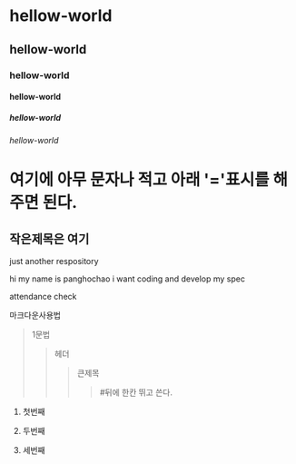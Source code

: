 # hellow-world
## hellow-world

###  hellow-world

####  hellow-world

#####  hellow-world

######  hellow-world


여기에 아무 문자나 적고 아래 '='표시를 해주면 된다.
==

작은제목은 여기
--

just another respository


hi my name is panghochao
i want coding and develop my spec


attendance check


마크다운사용법
>1문법
>>헤더
>>>큰제목
>>>>#뒤에 한칸 뛰고 쓴다.



1. 첫번째

2. 두번째

3. 세번째
